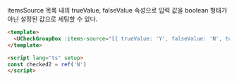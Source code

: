 itemsSource 목록 내의 trueValue, falseValue 속성으로 입력 값을 boolean 형태가 아닌 설정된 값으로 세팅할 수 있다.

```html
<template>
  <UCheckGroupBox :items-source="[{ trueValue: 'Y', falseValue: 'N', text: 'Item1' }]" v-model="checked2"> </UCheckGroupBox>
</template>

<script lang="ts" setup>
const checked2 = ref('N')
</script>
```
